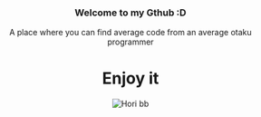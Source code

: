 <div align="center">
<h3>Welcome to my Gthub :D</h3>

<p>A place where you can find average code from an average otaku programmer</p>

<h1>Enjoy it</h1>

<div>
    <img title="Hori bb" alt="Hori bb" src="https://i.pinimg.com/originals/69/ac/c8/69acc835e4238a392ca6c108ee1b1269.gif">
</div>
</div>

